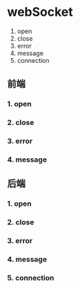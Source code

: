 # webSocket
  1. open
  2. close
  3. error
  4. message
  5. connection

## 前端
### 1. open
### 2. close
### 3. error
### 4. message

## 后端
### 1. open
### 2. close
### 3. error
### 4. message
### 5. connection